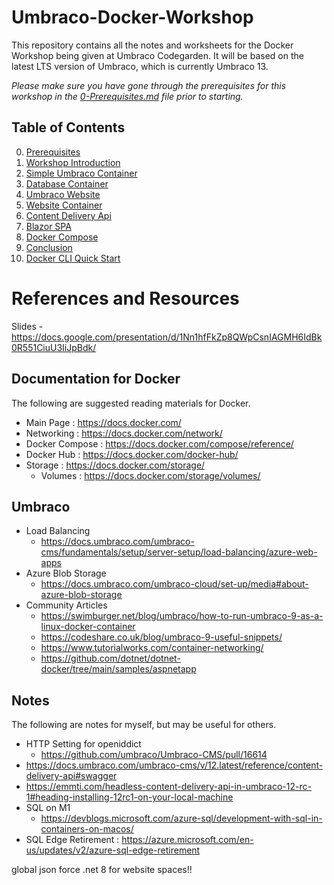 # Umbraco-Docker-Workshop

This repository contains all the notes and worksheets for the Docker Workshop being given at Umbraco Codegarden. It will be based on the latest LTS version of Umbraco, which is currently Umbraco 13. 
 
*Please make sure you have gone through the prerequisites for this workshop in the [0-Prerequisites.md](/0-Prerequisites.md) file prior to starting.*

## Table of Contents

0. [Prerequisites](0-Prerequisites.md)
1. [Workshop Introduction](1-Workshop-Intro.md)
2. [Simple Umbraco Container](2-Simple-Umbraco-Container.md)
3. [Database Container](3-Database-Container.md)
4. [Umbraco Website](4-Umbraco-Webite.md)
5. [Website Container](5-Website-Container.md)
6. [Content Delivery Api](6-Content-Delivery-Api.md)
7. [Blazor SPA](7-Blazor-SPA.md)
8. [Docker Compose](8-Docker-Compose.md)
9. [Conclusion](9-Conclusion.md)
10. [Docker CLI Quick Start](10-Docker-CLI-Quick-Start.md)

# References and Resources
Slides - https://docs.google.com/presentation/d/1Nn1hfFkZp8QWpCsnIAGMH6IdBk0R551CiuU3IiJpBdk/

## Documentation for Docker

The following are suggested reading materials for Docker.

- Main Page : https://docs.docker.com/
- Networking : https://docs.docker.com/network/
- Docker Compose : https://docs.docker.com/compose/reference/
- Docker Hub : https://docs.docker.com/docker-hub/
- Storage : https://docs.docker.com/storage/
    - Volumes : https://docs.docker.com/storage/volumes/

## Umbraco

- Load Balancing
    - https://docs.umbraco.com/umbraco-cms/fundamentals/setup/server-setup/load-balancing/azure-web-apps
- Azure Blob Storage 
    - https://docs.umbraco.com/umbraco-cloud/set-up/media#about-azure-blob-storage
- Community Articles
    - https://swimburger.net/blog/umbraco/how-to-run-umbraco-9-as-a-linux-docker-container
    - https://codeshare.co.uk/blog/umbraco-9-useful-snippets/    
    - https://www.tutorialworks.com/container-networking/
    - https://github.com/dotnet/dotnet-docker/tree/main/samples/aspnetapp


## Notes

The following are notes for myself, but may be useful for others.
- HTTP Setting for openiddict
    - https://github.com/umbraco/Umbraco-CMS/pull/16614
- https://docs.umbraco.com/umbraco-cms/v/12.latest/reference/content-delivery-api#swagger
- https://emmti.com/headless-content-delivery-api-in-umbraco-12-rc-1#heading-installing-12rc1-on-your-local-machine
- SQL on M1
    - https://devblogs.microsoft.com/azure-sql/development-with-sql-in-containers-on-macos/
- SQL Edge Retirement : https://azure.microsoft.com/en-us/updates/v2/azure-sql-edge-retirement



global json force .net 8 for website
spaces!!